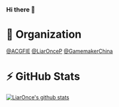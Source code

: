 ### Hi there 👋

<!--
**LiarOnce/liaronce** is a ✨ _special_ ✨ repository because its `README.md` (this file) appears on your GitHub profile.

Here are some ideas to get you started:

- 🔭 I’m currently working on ...
- 🌱 I’m currently learning ...
- 👯 I’m looking to collaborate on ...
- 🤔 I’m looking for help with ...
- 💬 Ask me about ...
- 📫 How to reach me: ...
- 😄 Pronouns: ...
- ⚡ Fun fact: ...
-->

# 👯 Organization

[@ACGFIE](https://github.com/ACGFIE) [@LiarOnceP](https://github.com/LiarOnceP) [@GamemakerChina](https://github.com/GamemakerChina)

# ⚡ GitHub Stats

[![LiarOnce's github stats](https://github-readme-stats.vercel.app/api?username=LiarOnce&theme=nord)](https://github.com/LiarOnce/liaronce)
